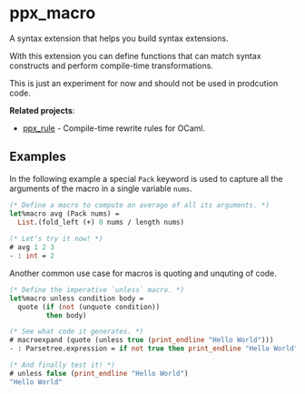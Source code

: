 # ppx_macro

A syntax extension that helps you build syntax extensions.

With this extension you can define functions that can match syntax constructs and perform compile-time transformations.

This is just an experiment for now and should not be used in prodcution code.

**Related projects**:

- [ppx_rule](https://github.com/rizo/ppx_rule) - Compile-time rewrite rules for OCaml.

## Examples

In the following example a special `Pack` keyword is used to capture all the arguments of the macro in a single variable `nums`.

```ocaml
(* Define a macro to compute an average of all its arguments. *)
let%macro avg (Pack nums) =
  List.(fold_left (+) 0 nums / length nums)
  
(* Let's try it now! *)
# avg 1 2 3
- : int = 2
```

Another common use case for macros is quoting and unquting of code.

```ocaml
(* Define the imperative `unless` macro. *)
let%macro unless condition body =
  quote (if (not (unquote condition))
         then body)

(* See what code it generates. *)
# macroexpand (quote (unless true (print_endline "Hello World")))
- : Parsetree.expression = if not true then print_endline "Hello World"

(* And finally test it! *)
# unless false (print_endline "Hello World")
"Hello World"
```
